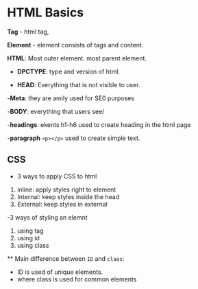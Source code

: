 # HTML Basics

**Tag**  - html tag,

**Element** - <html></html> element consists of tags and content.

**HTML**: Most outer element. most parent element. 

- **DPCTYPE**: type and version of html.

- **HEAD**: Everything that is not visible to user.

<!--head, header, heading -->

-**Meta**: they are amily used for SE0 purposes

-**BODY**: everything that users see/

-**headings**: ekents h1-h6 used to create heading in the html page

-**paragraph**  `<p></p>` used to create simple text.




## CSS

- 3 ways to apply CSS to html 

1. inline: apply styles right to element
2. Internal: keep styles inside the head
3. External: keep styles in external 


-3 ways of styling an elemnt

1. using tag
2. using id
3. using class

** Main difference between `ID` and `claas`:
- ID is used of unique elements.
- where class is used for common elements

